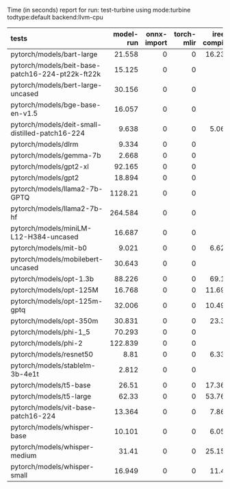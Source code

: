 Time (in seconds) report for run: test-turbine using mode:turbine todtype:default backend:llvm-cpu

| tests                                            |   model-run |   onnx-import |   torch-mlir |   iree-compile |   inference |
|:-------------------------------------------------|------------:|--------------:|-------------:|---------------:|------------:|
| pytorch/models/bart-large                        |      21.558 |             0 |            0 |         16.231 |      19.24  |
| pytorch/models/beit-base-patch16-224-pt22k-ft22k |      15.125 |             0 |            0 |          0     |       0     |
| pytorch/models/bert-large-uncased                |      30.156 |             0 |            0 |          0     |       0     |
| pytorch/models/bge-base-en-v1.5                  |      16.057 |             0 |            0 |          0     |       0     |
| pytorch/models/deit-small-distilled-patch16-224  |       9.638 |             0 |            0 |          5.063 |       0.279 |
| pytorch/models/dlrm                              |       9.334 |             0 |            0 |          0     |       0     |
| pytorch/models/gemma-7b                          |       2.668 |             0 |            0 |          0     |       0     |
| pytorch/models/gpt2-xl                           |      92.165 |             0 |            0 |          0     |       0     |
| pytorch/models/gpt2                              |      18.894 |             0 |            0 |          0     |       0     |
| pytorch/models/llama2-7b-GPTQ                    |    1128.21  |             0 |            0 |          0     |       0     |
| pytorch/models/llama2-7b-hf                      |     264.584 |             0 |            0 |          0     |       0     |
| pytorch/models/miniLM-L12-H384-uncased           |      16.687 |             0 |            0 |          0     |       0     |
| pytorch/models/mit-b0                            |       9.021 |             0 |            0 |          6.622 |       0.39  |
| pytorch/models/mobilebert-uncased                |      30.643 |             0 |            0 |          0     |       0     |
| pytorch/models/opt-1.3b                          |      88.226 |             0 |            0 |         69.15  |      21.881 |
| pytorch/models/opt-125M                          |      16.768 |             0 |            0 |         11.693 |      11.799 |
| pytorch/models/opt-125m-gptq                     |      32.006 |             0 |            0 |         10.497 |      16.806 |
| pytorch/models/opt-350m                          |      30.831 |             0 |            0 |         23.37  |      12.717 |
| pytorch/models/phi-1_5                           |      70.293 |             0 |            0 |          0     |       0     |
| pytorch/models/phi-2                             |     122.839 |             0 |            0 |          0     |       0     |
| pytorch/models/resnet50                          |       8.81  |             0 |            0 |          6.335 |       0.429 |
| pytorch/models/stablelm-3b-4e1t                  |       2.812 |             0 |            0 |          0     |       0     |
| pytorch/models/t5-base                           |      26.51  |             0 |            0 |         17.364 |      13.384 |
| pytorch/models/t5-large                          |      62.33  |             0 |            0 |         53.767 |      21.407 |
| pytorch/models/vit-base-patch16-224              |      13.364 |             0 |            0 |          7.866 |       0.627 |
| pytorch/models/whisper-base                      |      10.101 |             0 |            0 |          6.052 |      14.34  |
| pytorch/models/whisper-medium                    |      31.41  |             0 |            0 |         25.156 |      22.977 |
| pytorch/models/whisper-small                     |      16.949 |             0 |            0 |         11.42  |      22.097 |
